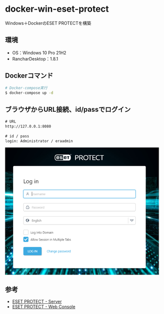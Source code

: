 # docker-win-eset-protect
Windows＋DockerのESET PROTECTを構築

## 環境
- OS：Windows 10 Pro 21H2
- RancharDesktop：1.8.1


## Dockerコマンド
``` bash
# Docker-compose実行
$ docker-compose up -d
```

## ブラウザからURL接続、id/passでログイン
```
# URL
http://127.0.0.1:8080

# id / pass
login: Administrator / eraadmin
```

![](imgs/2023-04-13-11-37-24.png)


## 参考
- [ESET PROTECT - Server](https://github.com/UnauthorizedAccessBV/ESET-Protect-Docker-Server)
- [ESET PROTECT - Web Console](https://github.com/UnauthorizedAccessBV/ESET-Protect-Docker-Console)
